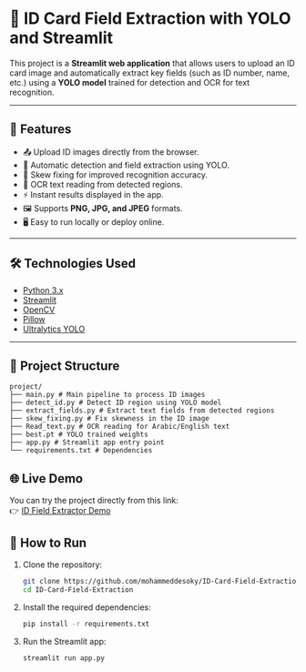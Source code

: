 # 🪪 ID Card Field Extraction with YOLO and Streamlit  

This project is a **Streamlit web application** that allows users to upload an ID card image and automatically extract key fields (such as ID number, name, etc.) using a **YOLO model** trained for detection and OCR for text recognition.  

---

## 🚀 Features  
- 📤 Upload ID images directly from the browser.  
- 🤖 Automatic detection and field extraction using YOLO.  
- 📐 Skew fixing for improved recognition accuracy.  
- 🔎 OCR text reading from detected regions.  
- ⚡ Instant results displayed in the app.  
- 🖼️ Supports **PNG, JPG, and JPEG** formats.  
- 🖥️ Easy to run locally or deploy online.  

---

## 🛠️ Technologies Used  
- [Python 3.x](https://www.python.org/)  
- [Streamlit](https://streamlit.io/)  
- [OpenCV](https://opencv.org/)  
- [Pillow](https://pypi.org/project/Pillow/)  
- [Ultralytics YOLO](https://github.com/ultralytics/ultralytics)  

---

## 📂 Project Structure

```
project/
├── main.py # Main pipeline to process ID images
├── detect_id.py # Detect ID region using YOLO model
├── extract_fields.py # Extract text fields from detected regions
├── skew_fixing.py # Fix skewness in the ID image
├── Read_text.py # OCR reading for Arabic/English text
├── best.pt # YOLO trained weights
├── app.py # Streamlit app entry point
└── requirements.txt # Dependencies
```

## 🌐 Live Demo

You can try the project directly from this link:  
👉 [ID Field Extractor Demo](https://your-streamlit-app-link.streamlit.app)

## 🚀 How to Run

1. Clone the repository:
   ```bash
   git clone https://github.com/mohammeddesoky/ID-Card-Field-Extraction.git
   cd ID-Card-Field-Extraction
   
2. Install the required dependencies:
    ```bash
    pip install -r requirements.txt

3. Run the Streamlit app:
    ```bash
    streamlit run app.py